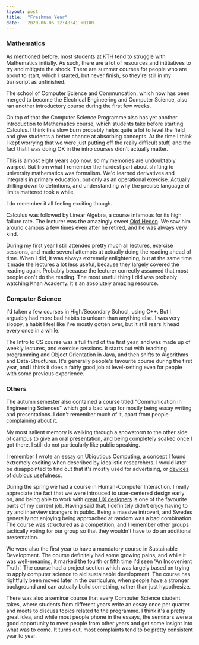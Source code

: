 ```yaml
---
layout: post
title:  "Freshman Year"
date:   2020-06-06 12:48:41 +0100 
---
```



### Mathematics

As mentioned before, most students at KTH tend to struggle with Mathematics initially. As such, there are a lot of resources and intitiatives to try and mitigate the shock. There are summer courses for people who are about to start, which I started, but never finish, so they're still in my transcript as unfinished. 

The school of Computer Science and Communcation, which now has been merged to become the Electrical Engineering and Computer Science, also ran another introductory course during the first few weeks. 

On top of that the Computer Science Programme also has yet another Introduction to Mathematics course, which students take before starting Calculus. I think this slow burn probably helps quite a lot to level the field and give students a better chance at absorbing concepts. At the time I think I kept worrying that we were just putting off the really difficult stuff, and the fact that I was doing OK in the intro courses didn't actually matter.

This is almost eight years ago now, so my memories are undoubtably warped. But from what I remember the hardest part about shifting to university mathematics was formalism. We'd learned derivatives and integrals in primary education, but only as an operational exercise. Actually drilling down to defintions, and understanding why the precise language of limits mattered took a while.

I do remember it all feeling exciting though.

Calculus was followed by Linear Algebra, a course infamous for its high failure rate. The lecturer was the amazingly sweet [Olof Heden](https://people.kth.se/~olohed/lifesummary.html). We saw him around campus a few times even after he retired, and he was always very kind.

During my first year I still attended pretty much all lectures, exercise sessions, and made several attempts at actually doing the reading ahead of time. When I did, it was always extremely enlightening, but at the same time it made the lectures a lot less useful, because they largely covered the reading again. Probably because the lecturer correctly assumed that most people don't do the reading. The most useful thing I did was probably watching Khan Academy. It's an absolutely amazing resource.


### Computer Science

I'd taken a few courses in High/Secondary School, using C++. But I arguably had more bad habits to unlearn than anything else. I was very sloppy, a habit I feel like I've mostly gotten over, but it still rears it head every once in a while.

The Intro to CS course was a full third of the first year, and was made up of weekly lectures, and exercise sessions. It starts out with teaching programming and Object Orientation in Java, and then shifts to Algorithms and Data-Structures. It's generally people's favourite course during the first year, and I think it does a fairly good job at level-setting even for people with some previous experience.

### Others

The autumn semester also contained a course titled "Communication in Engineering Sciences" which got a bad wrap for mostly being essay writing and presentations. I don't remember much of it, apart from people complaining about it. 

My most salient memory is walking through a snowstorm to the other side of campus to give an oral presentation, and being completely soaked once I got there. I still do not particularly like public speaking.

I remember I wrote an essay on Ubiqutious Computing, a concept I found extremely exciting when described by idealistic researchers. I would later be disappointed to find out that it's mostly used for advertising, or [devices of dubious usefulness](https://twitter.com/internetofshit).

During the spring we had a course in Human-Computer Interaction. I really appreciate the fact that we were introuced to user-centered design early on, and being able to work with [great UX designers](https://twitter.com/jbroring) is one of the favourite parts of my current job. Having said that, I definitely didn't enjoy having to try and interview strangers in public. Being a massive introvert, and Swedes generally not enjoying being approached at random was a bad combination.
The course was structured as a competition, and I remember other groups tactically voting for our group so that they wouldn't have to do an additional presentation.

We were also the first year to have a mandatory course in Sustainable Development. The course definitely had some growing pains, and while it was well-meaning, it marked the fourth or fifth time I'd seen 'An Incovenient Truth'. The course had a project section which was largely based on trying to apply computer science to aid sustainable development. The course has rightfully been moved later in the curriculum, when people have a stronger background and can actually build something, rather than just hypothesize. 

There was also a seminar course that every Computer Science student takes, where students from different years write an essay once per quarter and meets to discuss topics related to the programme. I think it's a pretty great idea, and while most people phone in the essays, the seminars were a good opportunity to meet people from other years and get some insight into what was to come. It turns out, most complaints tend to be pretty consistent year to year.